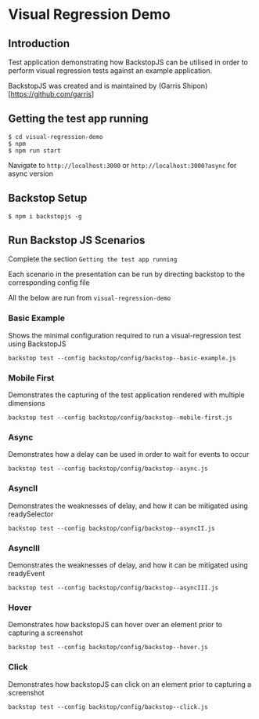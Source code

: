 # Visual Regression Demo

## Introduction

Test application demonstrating how BackstopJS can be utilised in order to perform visual regression tests against an
example application.

BackstopJS was created and is maintained by (Garris Shipon)[https://github.com/garris]

## Getting the test app running

```
$ cd visual-regression-demo
$ npm
$ npm run start
```

Navigate to `http://localhost:3000` or `http://localhost:3000?async` for async version

## Backstop Setup

```
$ npm i backstopjs -g
```

## Run Backstop JS Scenarios

Complete the section `Getting the test app running`

Each scenario in the presentation can be run by directing backstop to the corresponding config file

All the below are run from `visual-regression-demo`

### Basic Example

Shows the minimal configuration required to run a visual-regression test using BackstopJS

`backstop test --config backstop/config/backstop--basic-example.js`

### Mobile First

Demonstrates the capturing of the test application rendered with multiple dimensions

`backstop test --config backstop/config/backstop--mobile-first.js`

### Async

Demonstrates how a delay can be used in order to wait for events to occur

`backstop test --config backstop/config/backstop--async.js`

### AsyncII

Demonstrates the weaknesses of delay, and how it can be mitigated using readySelector

`backstop test --config backstop/config/backstop--asyncII.js`

### AsyncIII

Demonstrates the weaknesses of delay, and how it can be mitigated using readyEvent

`backstop test --config backstop/config/backstop--asyncIII.js`

### Hover

Demonstrates how backstopJS can hover over an element prior to capturing a screenshot

`backstop test --config backstop/config/backstop--hover.js`

### Click

Demonstrates how backstopJS can click on an element prior to capturing a screenshot

`backstop test --config backstop/config/backstop--click.js`